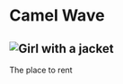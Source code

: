 <!DOCTYPE html>
<html>
<head>
<body>

<h1>Camel Wave</h1>
<h2> <img src="img_girl.jpg" alt="Girl with a jacket"></h2>
 <p>The place to rent</p>

</body>
</html>
 

